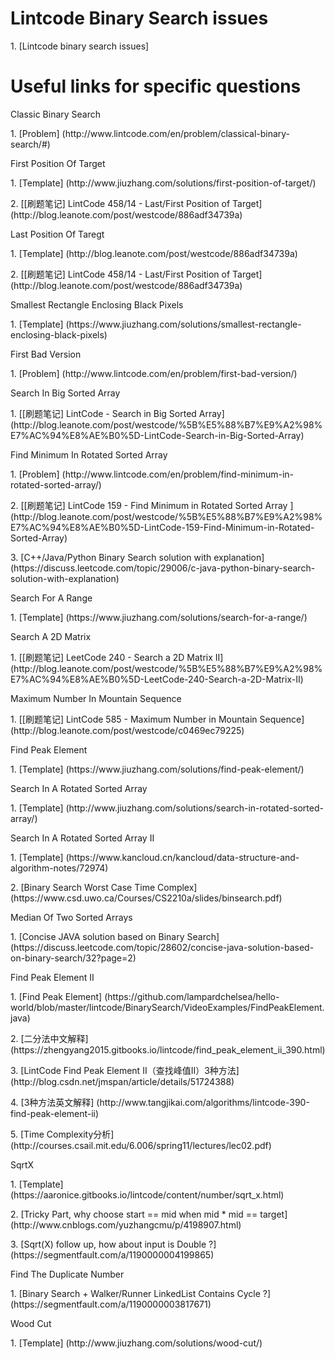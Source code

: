 # Lintcode Binary Search issues
<p>1. [Lintcode binary search issues]

# Useful links for specific questions
<p>Classic Binary Search
<p>1. [Problem] (http://www.lintcode.com/en/problem/classical-binary-search/#)

<p>First Position Of Target
<p>1. [Template] (http://www.jiuzhang.com/solutions/first-position-of-target/)
<p>2. [[刷题笔记] LintCode 458/14 - Last/First Position of Target] (http://blog.leanote.com/post/westcode/886adf34739a)

<p>Last Position Of Taregt
<p>1. [Template] (http://blog.leanote.com/post/westcode/886adf34739a)
<p>2. [[刷题笔记] LintCode 458/14 - Last/First Position of Target] (http://blog.leanote.com/post/westcode/886adf34739a)

<p>Smallest Rectangle Enclosing Black Pixels
<p>1. [Template] (https://www.jiuzhang.com/solutions/smallest-rectangle-enclosing-black-pixels)

<p>First Bad Version
<p>1. [Problem] (http://www.lintcode.com/en/problem/first-bad-version/)

<p>Search In Big Sorted Array
<p>1. [[刷题笔记] LintCode - Search in Big Sorted Array] (http://blog.leanote.com/post/westcode/%5B%E5%88%B7%E9%A2%98%E7%AC%94%E8%AE%B0%5D-LintCode-Search-in-Big-Sorted-Array)

<p>Find Minimum In Rotated Sorted Array 
<p>1. [Problem] (http://www.lintcode.com/en/problem/find-minimum-in-rotated-sorted-array/)
<p>2. [[刷题笔记] LintCode 159 - Find Minimum in Rotated Sorted Array ] (http://blog.leanote.com/post/westcode/%5B%E5%88%B7%E9%A2%98%E7%AC%94%E8%AE%B0%5D-LintCode-159-Find-Minimum-in-Rotated-Sorted-Array)
<p>3. [C++/Java/Python Binary Search solution with explanation] (https://discuss.leetcode.com/topic/29006/c-java-python-binary-search-solution-with-explanation)

<p>Search For A Range
<p>1. [Template] (https://www.jiuzhang.com/solutions/search-for-a-range/)

<p>Search A 2D Matrix
<p>1. [[刷题笔记] LeetCode 240 - Search a 2D Matrix II] (http://blog.leanote.com/post/westcode/%5B%E5%88%B7%E9%A2%98%E7%AC%94%E8%AE%B0%5D-LeetCode-240-Search-a-2D-Matrix-II)

<p>Maximum Number In Mountain Sequence
<p>1. [[刷题笔记] LintCode 585 - Maximum Number in Mountain Sequence] (http://blog.leanote.com/post/westcode/c0469ec79225)

<p>Find Peak Element
<p>1. [Template] (https://www.jiuzhang.com/solutions/find-peak-element/)

<p>Search In A Rotated Sorted Array
<p>1. [Template] (http://www.jiuzhang.com/solutions/search-in-rotated-sorted-array/)

<p>Search In A Rotated Sorted Array II
<p>1. [Template] (https://www.kancloud.cn/kancloud/data-structure-and-algorithm-notes/72974)
<p>2. [Binary Search Worst Case Time Complex] (https://www.csd.uwo.ca/Courses/CS2210a/slides/binsearch.pdf)

<p>Median Of Two Sorted Arrays
<p>1. [Concise JAVA solution based on Binary Search] (https://discuss.leetcode.com/topic/28602/concise-java-solution-based-on-binary-search/32?page=2)

<p>Find Peak Element II
<p>1. [Find Peak Element] (https://github.com/lampardchelsea/hello-world/blob/master/lintcode/BinarySearch/VideoExamples/FindPeakElement.java)
<p>2. [二分法中文解释] (https://zhengyang2015.gitbooks.io/lintcode/find_peak_element_ii_390.html)
<p>3. [LintCode Find Peak Element II（查找峰值II）3种方法] (http://blog.csdn.net/jmspan/article/details/51724388)
<p>4. [3种方法英文解释] (http://www.tangjikai.com/algorithms/lintcode-390-find-peak-element-ii)
<p>5. [Time Complexity分析] (http://courses.csail.mit.edu/6.006/spring11/lectures/lec02.pdf)

<p>SqrtX
<p>1. [Template] (https://aaronice.gitbooks.io/lintcode/content/number/sqrt_x.html)
<p>2. [Tricky Part, why choose start == mid when mid * mid == target] (http://www.cnblogs.com/yuzhangcmu/p/4198907.html)
<p>3. [Sqrt(X) follow up, how about input is Double ?] (https://segmentfault.com/a/1190000004199865)

<p>Find The Duplicate Number
<p>1. [Binary Search + Walker/Runner LinkedList Contains Cycle ?] (https://segmentfault.com/a/1190000003817671)

<p>Wood Cut
<p>1. [Template] (http://www.jiuzhang.com/solutions/wood-cut/)


